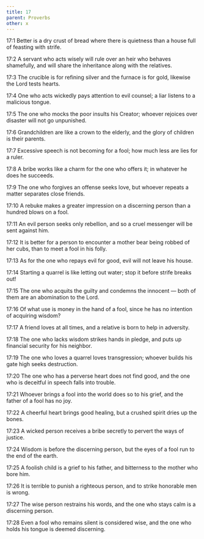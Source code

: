 ```yaml
---
title: 17
parent: Proverbs
other: x
---
```


<a name="17:1">17:1</a> Better is a dry crust of bread where there is quietness than a house full of feasting with strife.

<a name="17:2">17:2</a> A servant who acts wisely will rule over an heir who behaves shamefully, and will share the inheritance along with the relatives.

<a name="17:3">17:3</a> The crucible is for refining silver and the furnace is for gold, likewise the Lord tests hearts.

<a name="17:4">17:4</a> One who acts wickedly pays attention to evil counsel; a liar listens to a malicious tongue.

<a name="17:5">17:5</a> The one who mocks the poor insults his Creator; whoever rejoices over disaster will not go unpunished.

<a name="17:6">17:6</a> Grandchildren are like a crown to the elderly, and the glory of children is their parents.

<a name="17:7">17:7</a> Excessive speech is not becoming for a fool; how much less are lies for a ruler.

<a name="17:8">17:8</a> A bribe works like a charm for the one who offers it; in whatever he does he succeeds.

<a name="17:9">17:9</a> The one who forgives an offense seeks love, but whoever repeats a matter separates close friends.

<a name="17:10">17:10</a> A rebuke makes a greater impression on a discerning person than a hundred blows on a fool.

<a name="17:11">17:11</a> An evil person seeks only rebellion, and so a cruel messenger will be sent against him.

<a name="17:12">17:12</a> It is better for a person to encounter a mother bear being robbed of her cubs, than to meet a fool in his folly.

<a name="17:13">17:13</a> As for the one who repays evil for good, evil will not leave his house.

<a name="17:14">17:14</a> Starting a quarrel is like letting out water; stop it before strife breaks out!

<a name="17:15">17:15</a> The one who acquits the guilty and condemns the innocent —  both of them are an abomination to the Lord.

<a name="17:16">17:16</a> Of what use is money in the hand of a fool, since he has no intention of acquiring wisdom?

<a name="17:17">17:17</a> A friend loves at all times, and a relative is born to help in adversity.

<a name="17:18">17:18</a> The one who lacks wisdom strikes hands in pledge, and puts up financial security for his neighbor.

<a name="17:19">17:19</a> The one who loves a quarrel loves transgression; whoever builds his gate high seeks destruction.

<a name="17:20">17:20</a> The one who has a perverse heart does not find good, and the one who is deceitful in speech falls into trouble.

<a name="17:21">17:21</a> Whoever brings a fool into the world does so to his grief, and the father of a fool has no joy.

<a name="17:22">17:22</a> A cheerful heart brings good healing, but a crushed spirit dries up the bones.

<a name="17:23">17:23</a> A wicked person receives a bribe secretly to pervert the ways of justice.

<a name="17:24">17:24</a> Wisdom is before the discerning person, but the eyes of a fool run to the end of the earth.

<a name="17:25">17:25</a> A foolish child is a grief to his father, and bitterness to the mother who bore him.

<a name="17:26">17:26</a> It is terrible to punish a righteous person, and to strike honorable men is wrong.

<a name="17:27">17:27</a> The wise person restrains his words, and the one who stays calm is a discerning person.

<a name="17:28">17:28</a> Even a fool who remains silent is considered wise, and the one who holds his tongue is deemed discerning.
